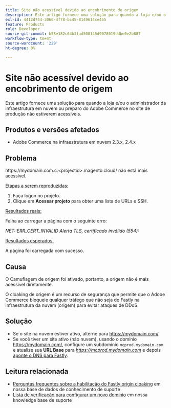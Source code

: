 ```yaml
---
title: Site não acessível devido ao encobrimento de origem
description: Este artigo fornece uma solução para quando a loja e/ou o administrador da infraestrutura em nuvem ou preparo do Adobe Commerce no site de produção não estiverem acessíveis.
exl-id: 4412d744-3066-4f78-bc45-8149614ce455
feature: Products
role: Developer
source-git-commit: b58e182c64b3fad508145d9078619ddbe0e2b887
workflow-type: tm+mt
source-wordcount: '229'
ht-degree: 0%

---
```


# Site não acessível devido ao encobrimento de origem

Este artigo fornece uma solução para quando a loja e/ou o administrador da infraestrutura em nuvem ou preparo do Adobe Commerce no site de produção não estiverem acessíveis.

## Produtos e versões afetados

* Adobe Commerce na infraestrutura em nuvem 2.3.x, 2.4.x

## Problema

https:&#x200B;//mydomain.com.c.&lt;projectid>.magento.cloud/ não está mais acessível.

<u>Etapas a serem reproduzidas:</u>

1. Faça logon no projeto.
1. Clique em **Acessar projeto** para obter uma lista de URLs e SSH.

<u>Resultados reais:</u>

Falha ao carregar a página com o seguinte erro:

*NET::ERR\_CERT\_INVALID* *Alerta TLS, certificado inválido (554):*

<u>Resultados esperados:</u>

A página foi carregada com sucesso.

## Causa

O Camuflagem de origem foi ativado, portanto, a origem não é mais acessível diretamente.

O cloaking de origem é um recurso de segurança que permite que o Adobe Commerce bloqueie qualquer tráfego que não seja do Fastly na infraestrutura da nuvem (origem) para evitar ataques de DDoS.

## Solução

* Se o site na nuvem estiver ativo, alterne para https://mydomain.com/.
* Se você tiver um site ativo (não nuvem), usando o domínio https://mydomain.com/, configure um subdomínio `mcprod.mydomain.com` e atualize sua **URL Base** para *https://mcprod.mydomain.com* e depois [aponte o DNS para Fastly](https://experienceleague.adobe.com/en/docs/commerce-cloud-service/user-guide/cdn/setup-fastly/fastly-configuration#update-dns-configuration-with-development-settings).

## Leitura relacionada

* [Perguntas frequentes sobre a habilitação do Fastly origin cloaking](/help/faq/general/fastly-origin-cloaking-enablement-faq.md) em nossa base de dados de conhecimento de suporte
* [Lista de verificação para configurar um novo domínio](https://experienceleague.adobe.com/en/docs/commerce-knowledge-base/kb/how-to/checklist-for-setting-up-a-new-domain) em nossa knowledge base de suporte
